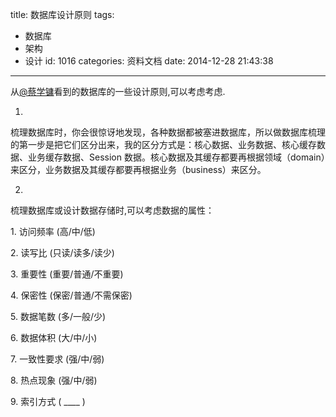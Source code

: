 title: 数据库设计原则
tags:
  - 数据库
  - 架构
  - 设计
id: 1016
categories: 资料文档
date: 2014-12-28 21:43:38
---

从<!--StartFragment-->[@蔡学镛](http://weibo.com/rebol)看到的数据库的一些设计原则,可以考虑考虑.<!--EndFragment-->

1.

<!--StartFragment-->梳理数据库时，你会很惊讶地发现，各种数据都被塞进数据库，所以做数据库梳理的第一步是把它们区分出来，我的区分方式是：核心数据、业务数据、核心缓存数据、业务缓存数据、Session 数据。核心数据及其缓存都要再根据领域（domain）来区分，业务数据及其缓存都要再根据业务（business）来区分。

2.

梳理数据库或设计数据存储时,可以考虑数据的属性：

1\. 访问频率 (高/中/低)

2\. 读写比 (只读/读多/读少)

3\. 重要性 (重要/普通/不重要)

4\. 保密性 (保密/普通/不需保密)

5\. 数据笔数 (多/一般/少)

6\. 数据体积 (大/中/小)

7\. 一致性要求 (强/中/弱)

8\. 热点现象 (强/中/弱)

9\. 索引方式 ( ____ )
